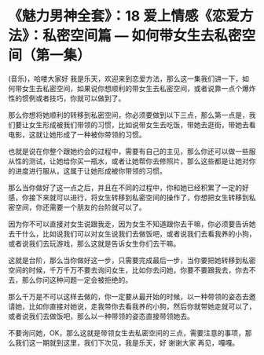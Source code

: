 # 《魅力男神全套》：18 爱上情感《恋爱方法》：私密空间篇 — 如何带女生去私密空间（第一集）

(音乐)，哈喽大家好 我是乐天，欢迎来到恋爱方法，那么这一集我们讲一下，如何带女生去私密空间，如果说你想顺利的带女生去私密空间，或者说靠一点个爆炸性的惯例或者技巧，你就可以做到了。

那么你想将她顺利的转移到私密空间，你必须要做到以下三点，那么第一点是，我们要让女生形成被我们带领的习惯，比如说带女生去吃饭，带她去逛街，带她去看电影，这就让她形成了一种被你带领的习惯。

也就是说在你整个跟她约会的过程中，需要有自己的主见，那么你还可以做一些服从性的测试，让她给你买一瓶水，或者让她帮你去修照片，那么这些都是让她对你的进度进行服从，这属于让她形成被你带领的习惯。

那么当你做好了这一点之后，并且在不同的过程中，你和她已经积累了一定的好感，你接下来就可以进行，将女生转移到私密空间的操作了，你想把女生转移到私密空间，你还需要一个朋友的台阶就可以了。

因为你不可以直接对女生说跟我走，因为女生不知道跟你去干嘛，你必须要告诉她去干什么，比如说我们可以对女生说我们去做饭吧，或者说我们去看我养的小狗，或者说我们去玩游戏，那么这就是告诉女生你们去干嘛。

这就是台阶，那么当你做好这一步，只需要完成最后一步，当你要把她转移到私密空间的时候，千万千万不要去询问女生，比如你去问她，你要不要跟我去，你去不去，那么你问这种问题一定会被拒绝的。

那么千万是不可以这样去做的，你一定要从最开始的时候，以一种带领的姿态去邀请她，比如你直接对她说，走我带你去看我养的小狗，然后你就带她走就可以了，或者说我们去做饭吧，那么以一种带领的姿态直接带领她去。

不要询问她，OK，那么这就是带领女生去私密空间的三点，需要注意的事项，那么我们这一期就到这里，我们下次见，我是乐天，好 谢谢大家 再见，嘎嘎。

